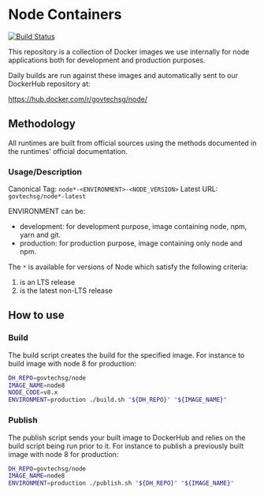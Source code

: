 # Node Containers

[![Build Status](https://travis-ci.org/gdsace/docker-node.svg?branch=master)](https://travis-ci.com/gdsace/docker-node/)

This repository is a collection of Docker images we use internally for node applications both for development and production purposes.

Daily builds are run against these images and automatically sent to our DockerHub repository at:

https://hub.docker.com/r/govtechsg/node/

## Methodology
All runtimes are built from official sources using the methods documented in the runtimes' official documentation.

### Usage/Description
Canonical Tag: `node*-<ENVIRONMENT>-<NODE_VERSION>`
Latest URL: `govtechsg/node*-latest`

ENVIRONMENT can be:
- development: for development purpose, image containing node, npm, yarn and git.
- production: for production purpose, image containing only node and npm.

The `*` is available for versions of Node which satisfy the following criteria:

1. is an LTS release
2. is the latest non-LTS release

## How to use

### Build
The build script creates the build for the specified image. For instance to build image with node 8 for production:

```bash
DH_REPO=govtechsg/node
IMAGE_NAME=node8
NODE_CODE=v8.x
ENVIRONMENT=production ./build.sh "${DH_REPO}" "${IMAGE_NAME}"
```

### Publish
The publish script sends your built image to DockerHub and relies on the build script being run prior to it. For instance to publish a previously built image with node 8 for production:

```bash
DH_REPO=govtechsg/node
IMAGE_NAME=node8
ENVIRONMENT=production ./publish.sh "${DH_REPO}" "${IMAGE_NAME}"
```